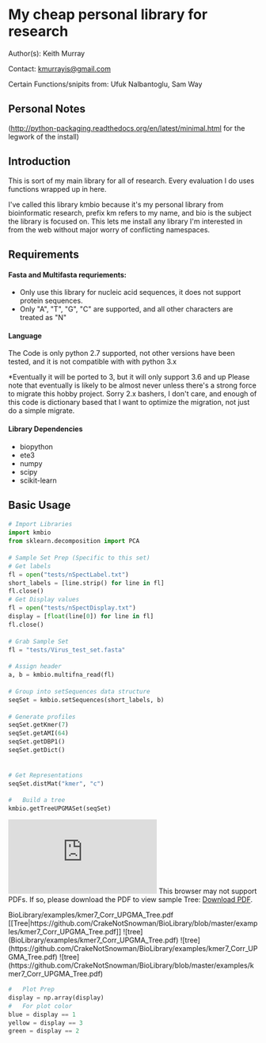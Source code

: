 My cheap personal library for research
======================================

Author(s): Keith Murray

Contact: kmurrayis@gmail.com

Certain Functions/snipits from:	 Ufuk Nalbantoglu,
				 Sam Way




## Personal Notes
(http://python-packaging.readthedocs.org/en/latest/minimal.html
for the legwork of the install) 




## Introduction
This is sort of my main library for all of research. 
Every evaluation I do uses functions wrapped up in here.

I've called this library kmbio because it's my personal library from bioinformatic research,
prefix km refers to my name, and bio is the subject the library is focused on. This lets me 
install any library I'm interested in from the web without major worry of conflicting namespaces.




## Requirements
#### Fasta and Multifasta requriements:
* Only use this library for nucleic acid sequences, it does not support protein sequences.
* Only "A", "T", "G", "C" are supported, and all other characters are treated as "N"

#### Language
The Code is only python 2.7 supported, not other versions have been tested, and it is 
not compatible with with python 3.x

*Eventually it will be ported to 3, but it will only support 3.6 and up
    Please note that eventually is likely to be almost never unless there's a strong force
    to migrate this hobby project. Sorry 2.x bashers, I don't care, and enough of this code
    is dictionary based that I want to optimize the migration, not just do a simple migrate.

#### Library Dependencies
* biopython
* ete3
* numpy
* scipy
* scikit-learn

## Basic Usage

```python
# Import Libraries
import kmbio
from sklearn.decomposition import PCA

# Sample Set Prep (Specific to this set)
# Get labels
fl = open("tests/nSpectLabel.txt")
short_labels = [line.strip() for line in fl]
fl.close()
# Get Display values
fl = open("tests/nSpectDisplay.txt")
display = [float(line[0]) for line in fl]
fl.close()

# Grab Sample Set
fl = "tests/Virus_test_set.fasta"

# Assign header
a, b = kmbio.multifna_read(fl)

# Group into setSequences data structure
seqSet = kmbio.setSequences(short_labels, b)

# Generate profiles
seqSet.getKmer(7)
seqSet.getAMI(64)
seqSet.getDBP1()
seqSet.getDict()


# Get Representations 
seqSet.distMat("kmer", "c")

#   Build a tree
kmbio.getTreeUPGMASet(seqSet)
```
<object data="https://github.com/CrakeNotSnowman/BioLibrary/blob/master/examples/kmer7_Corr_UPGMA_Tree.pdf" type="application/pdf" width="700px" height="700px">
    <embed src="https://github.com/CrakeNotSnowman/BioLibrary/blob/master/examples/kmer7_Corr_UPGMA_Tree.pdf">
        This browser may not support PDFs. If so, please download the PDF to view sample Tree: <a href="https://github.com/CrakeNotSnowman/BioLibrary/blob/master/examples/kmer7_Corr_UPGMA_Tree.pdf">Download PDF</a>.</p>
    </embed>
</object>
BioLibrary/examples/kmer7_Corr_UPGMA_Tree.pdf
[[Tree|https://github.com/CrakeNotSnowman/BioLibrary/blob/master/examples/kmer7_Corr_UPGMA_Tree.pdf]]
![tree](BioLibrary/examples/kmer7_Corr_UPGMA_Tree.pdf)
![tree](https://github.com/CrakeNotSnowman/BioLibrary/examples/kmer7_Corr_UPGMA_Tree.pdf)
![tree](https://github.com/CrakeNotSnowman/BioLibrary/blob/master/examples/kmer7_Corr_UPGMA_Tree.pdf)

```python
#   Plot Prep
display = np.array(display)
#   For plot color
blue = display == 1
yellow = display == 3
green = display == 2



```
